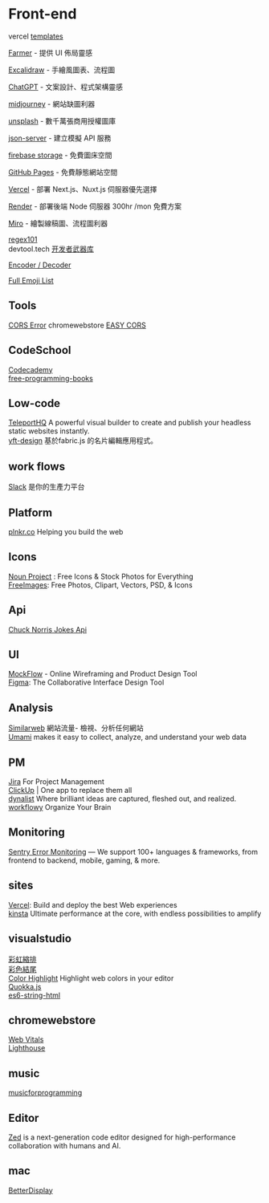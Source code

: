 # Front-end

vercel [templates](https://vercel.com/templates)   

[Farmer](https://www.framer.com/) - 提供 UI 佈局靈感  

[Excalidraw](https://excalidraw.com/) - 手繪風圖表、流程圖

[ChatGPT](https://www.openai.com/) - 文案設計、程式架構靈感

[midjourney](https://www.midjourney.com/home/) - 網站缺圖利器

[unsplash](https://unsplash.com/) - 數千萬張商用授權圖庫

[json-server](https://www.npmjs.com/package/json-server) - 建立模擬 API 服務

[firebase storage](https://firebase.google.com/) - 免費圖床空間

[GitHub Pages](https://pages.github.com/) - 免費靜態網站空間

[Vercel](https://vercel.com/) - 部署 Next.js、Nuxt.js 伺服器優先選擇

[Render](https://render.com/) - 部署後端 Node 伺服器 300hr /mon 免費方案

[Miro](https://miro.com/) - 繪製線稿圖、流程圖利器


[regex101](https://regex101.com/)  
devtool.tech [开发者武器库](https://devtool.tech/)  


[Encoder / Decoder](https://appdevtools.com/base58-encoder-decoder)  

[Full Emoji List](https://unicode.org/emoji/charts/full-emoji-list.html#1f600)

## Tools

[CORS Error](https://seanacnet.com/website-related/cors-error-chrome-easy-cors/) chromewebstore [EASY CORS](https://chromewebstore.google.com/detail/easy-cors/gcdaaelgdlicnnichhholnoagafangej?hl=zh-TW)  

## CodeSchool

[Codecademy](https://www.codecademy.com/?locale_code=zh)  
[free-programming-books](https://github.com/EbookFoundation/free-programming-books/blob/main/books/free-programming-books-zh.md)

## Low-code

[TeleportHQ](https://teleporthq.io/) A powerful visual builder to create and publish your headless static websites instantly.  
[yft-design](https://yft.design/) 基於fabric.js 的名片編輯應用程式。  

## work flows

[Slack](https://slack.com/intl/zh-tw) 是你的生產力平台  


## Platform

[plnkr.co](https://plnkr.co/) Helping you build the web  

## Icons

[Noun Project](https://thenounproject.com/) : Free Icons & Stock Photos for Everything  
[FreeImages](https://www.freeimages.com/): Free Photos, Clipart, Vectors, PSD, & Icons

## Api

[Chuck Norris Jokes Api](https://api.chucknorris.io/)

## UI

[MockFlow](https://mockflow.com/) - Online Wireframing and Product Design Tool  
[Figma](https://www.figma.com/): The Collaborative Interface Design Tool  

## Analysis

[Similarweb](https://www.similarweb.com/zh-tw/) 網站流量- 檢視、分析任何網站  
[Umami](https://umami.is/)  makes it easy to collect, analyze, and understand your web data


## PM

[Jira](https://www.atlassian.com/) For Project Management   
[ClickUp](https://clickup.com/) | One app to replace them all  
[dynalist](https://dynalist.io/) Where brilliant ideas are captured, fleshed out, and realized.  
[workflowy](https://workflowy.com/) Organize Your Brain  

## Monitoring

[Sentry Error Monitoring](https://sentry.io/) — We support 100+ languages & frameworks, from frontend to backend, mobile, gaming, & more.

## sites

[Vercel](https://vercel.com): Build and deploy the best Web experiences  
[kinsta](https://kinsta.com/)  Ultimate performance at the core, with endless possibilities to amplify

## visualstudio

[彩虹縮排](https://marketplace.visualstudio.com/items?itemName=oderwat.indent-rainbow)   
[彩色結尾](https://marketplace.visualstudio.com/items?itemName=CoenraadS.bracket-pair-colorizer)  
[Color Highlight](https://marketplace.visualstudio.com/items?itemName=naumovs.color-highlight) Highlight web colors in your editor  
[Quokka.js](https://marketplace.visualstudio.com/items?itemName=WallabyJs.quokka-vscode)  
[es6-string-html](https://marketplace.visualstudio.com/items?itemName=Tobermory.es6-string-html)  


## chromewebstore

[Web Vitals](https://chromewebstore.google.com/detail/ahfhijdlegdabablpippeagghigmibma)  
[Lighthouse](https://chromewebstore.google.com/detail/lighthouse/blipmdconlkpinefehnmjammfjpmpbjk?authuser=6&hl=zh-tw)  

## music

[musicforprogramming](https://musicforprogramming.net/)  

## Editor

[Zed](https://zed.dev/) is a next-generation code editor designed for high-performance collaboration with humans and AI.

## mac

[BetterDisplay](https://github.com/waydabber/BetterDisplay)
